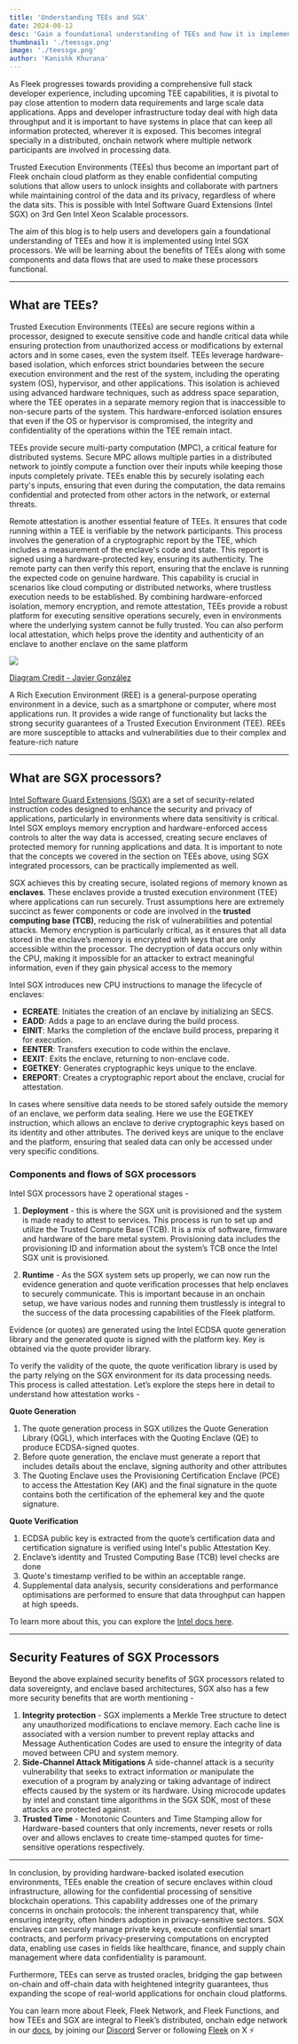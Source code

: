```yaml
---
title: 'Understanding TEEs and SGX'
date: 2024-08-12
desc: 'Gain a foundational understanding of TEEs and how it is implemented using Intel SGX processors'
thumbnail: './teessgx.png'
image: './teessgx.png'
author: 'Kanishk Khurana'
---
```


As Fleek progresses towards providing a comprehensive full stack developer experience, including upcoming TEE capabilities, it is pivotal to pay close attention to modern data requirements and large scale data applications. Apps and developer infrastructure today deal with high data throughput and it is important to have systems in place that can keep all information protected, wherever it is exposed. This becomes integral specially in a distributed, onchain network where multiple network participants are involved in processing data.

Trusted Execution Environments (TEEs) thus become an important part of Fleek onchain cloud platform as they enable confidential computing solutions that allow users to unlock insights and collaborate with partners while maintaining control of the data and its privacy, regardless of where the data sits. This is possible with Intel Software Guard Extensions (Intel SGX) on 3rd Gen Intel Xeon Scalable processors.

The aim of this blog is to help users and developers gain a foundational understanding of TEEs and how it is implemented using Intel SGX processors. We will be learning about the benefits of TEEs along with some components and data flows that are used to make these processors functional.

---

## What are TEEs?

Trusted Execution Environments (TEEs) are secure regions within a processor, designed to execute sensitive code and handle critical data while ensuring protection from unauthorized access or modifications by external actors and in some cases, even the system itself. TEEs leverage hardware-based isolation, which enforces strict boundaries between the secure execution environment and the rest of the system, including the operating system (OS), hypervisor, and other applications. This isolation is achieved using advanced hardware techniques, such as address space separation, where the TEE operates in a separate memory region that is inaccessible to non-secure parts of the system. This hardware-enforced isolation ensures that even if the OS or hypervisor is compromised, the integrity and confidentiality of the operations within the TEE remain intact.

TEEs provide secure multi-party computation (MPC), a critical feature for distributed systems. Secure MPC allows multiple parties in a distributed network to jointly compute a function over their inputs while keeping those inputs completely private. TEEs enable this by securely isolating each party's inputs, ensuring that even during the computation, the data remains confidential and protected from other actors in the network, or external threats.

Remote attestation is another essential feature of TEEs. It ensures that code running within a TEE is verifiable by the network participants. This process involves the generation of a cryptographic report by the TEE, which includes a measurement of the enclave's code and state. This report is signed using a hardware-protected key, ensuring its authenticity. The remote party can then verify this report, ensuring that the enclave is running the expected code on genuine hardware. This capability is crucial in scenarios like cloud computing or distributed networks, where trustless execution needs to be established. By combining hardware-enforced isolation, memory encryption, and remote attestation, TEEs provide a robust platform for executing sensitive operations securely, even in environments where the underlying system cannot be fully trusted. You can also perform local attestation, which helps prove the identity and authenticity of an enclave to another enclave on the same platform

![](./hardware.png)

<u>[Diagram Credit - Javier González](https://www.researchgate.net/publication/297732884_Operating_System_Support_for_Run-Time_Security_with_a_Trusted_Execution_Environment)</u>

A Rich Execution Environment (REE) is a general-purpose operating environment in a device, such as a smartphone or computer, where most applications run. It provides a wide range of functionality but lacks the strong security guarantees of a Trusted Execution Environment (TEE). REEs are more susceptible to attacks and vulnerabilities due to their complex and feature-rich nature

---

## What are SGX processors?

<u>[Intel Software Guard Extensions (SGX)](https://www.intel.com/content/www/us/en/architecture-and-technology/software-guard-extensions-processors.html)</u> are a set of security-related instruction codes designed to enhance the security and privacy of applications, particularly in environments where data sensitivity is critical. Intel SGX employs memory encryption and hardware-enforced access controls to alter the way data is accessed, creating secure enclaves of protected memory for running applications and data. It is important to note that the concepts we covered in the section on TEEs above, using SGX integrated processors, can be practically implemented as well.

SGX achieves this by creating secure, isolated regions of memory known as **enclaves**. These enclaves provide a trusted execution environment (TEE) where applications can run securely. Trust assumptions here are extremely succinct as fewer components or code are involved in the **trusted computing base (TCB)**, reducing the risk of vulnerabilities and potential attacks. Memory encryption is particularly critical, as it ensures that all data stored in the enclave’s memory is encrypted with keys that are only accessible within the processor. The decryption of data occurs only within the CPU, making it impossible for an attacker to extract meaningful information, even if they gain physical access to the memory

Intel SGX introduces new CPU instructions to manage the lifecycle of enclaves:

- **ECREATE**: Initiates the creation of an enclave by initializing an SECS.
- **EADD**: Adds a page to an enclave during the build process.
- **EINIT**: Marks the completion of the enclave build process, preparing it for execution.
- **EENTER**: Transfers execution to code within the enclave.
- **EEXIT**: Exits the enclave, returning to non-enclave code.
- **EGETKEY**: Generates cryptographic keys unique to the enclave.
- **EREPORT**: Creates a cryptographic report about the enclave, crucial for attestation.

In cases where sensitive data needs to be stored safely outside the memory of an enclave, we perform data sealing. Here we use the EGETKEY instruction, which allows an enclave to derive cryptographic keys based on its identity and other attributes. The derived keys are unique to the enclave and the platform, ensuring that sealed data can only be accessed under very specific conditions.

### Components and flows of SGX processors

Intel SGX processors have 2 operational stages -

1. **Deployment** - this is where the SGX unit is provisioned and the system is made ready to attest to services. This process is run to set up and utilize the Trusted Compute Base (TCB). It is a mix of software, firmware and hardware of the bare metal system. Provisioning data includes the provisioning ID and information about the system’s TCB once the Intel SGX unit is provisioned.
    
2. **Runtime** - As the SGX system sets up properly, we can now run the evidence generation and quote verification processes that help enclaves to securely communicate. This is important because in an onchain setup, we have various nodes and running them trustlessly is integral to the success of the data processing capabilities of the Fleek platform.

Evidence (or quotes) are generated using the Intel ECDSA quote generation library and the generated quote is signed with the platform key. Key is obtained via the quote provider library.

To verify the validity of the quote, the quote verification library is used by the party relying on the SGX environment for its data processing needs. This process is called attestation. Let’s explore the steps here in detail to understand how attestation works -

**Quote Generation**

1. The quote generation process in SGX utilizes the Quote Generation Library (QGL), which interfaces with the Quoting Enclave (QE) to produce ECDSA-signed quotes.
2. Before quote generation, the enclave must generate a report that includes details about the enclave, signing authority and other attributes
3. The Quoting Enclave uses the Provisioning Certification Enclave (PCE) to access the Attestation Key (AK) and the final signature in the quote contains both the certification of the ephemeral key and the quote signature.

**Quote Verification**

1. ECDSA public key is extracted from the quote’s certification data and certification signature is verified using Intel's public Attestation Key.
2. Enclave’s identity and Trusted Computing Base (TCB) level checks are done
3. Quote's timestamp verified to be within an acceptable range.
4. Supplemental data analysis, security considerations and performance optimisations are performed to ensure that data throughput can happen at high speeds.

To learn more about this, you can explore the <u>[Intel docs here](https://www.intel.com/content/www/us/en/developer/tools/software-guard-extensions/training.html)</u>.

---

## Security Features of SGX Processors

Beyond the above explained security benefits of SGX processors related to data sovereignty, and enclave based architectures, SGX also has a few more security benefits that are worth mentioning -

1. **Integrity protection** - SGX implements a Merkle Tree structure to detect any unauthorized modifications to enclave memory. Each cache line is associated with a version number to prevent replay attacks and Message Authentication Codes are used to ensure the integrity of data moved between CPU and system memory.
2. **Side-Channel Attack Mitigations** A side-channel attack is a security vulnerability that seeks to extract information or manipulate the execution of a program by analyzing or taking advantage of indirect effects caused by the system or its hardware. Using microcode updates by intel and constant time algorithms in the SGX SDK, most of these attacks are protected against.
3. **Trusted Time** - Monotonic Counters and Time Stamping allow for Hardware-based counters that only increments, never resets or rolls over and allows enclaves to create time-stamped quotes for time-sensitive operations respectively.

---

In conclusion, by providing hardware-backed isolated execution environments, TEEs enable the creation of secure enclaves within cloud infrastructure, allowing for the confidential processing of sensitive blockchain operations. This capability addresses one of the primary concerns in onchain protocols: the inherent transparency that, while ensuring integrity, often hinders adoption in privacy-sensitive sectors. SGX enclaves can securely manage private keys, execute confidential smart contracts, and perform privacy-preserving computations on encrypted data, enabling use cases in fields like healthcare, finance, and supply chain management where data confidentiality is paramount.

Furthermore, TEEs can serve as trusted oracles, bridging the gap between on-chain and off-chain data with heightened integrity guarantees, thus expanding the scope of real-world applications for onchain cloud platforms.

You can learn more about Fleek, Fleek Network, and Fleek Functions, and how TEEs and SGX are integral to Fleek’s distributed, onchain edge network in our <u>[docs](https://fleek.xyz/docs/)</u>, by joining our <u>[Discord](http://discord.gg/fleek)</u> Server or following <u>[Fleek](https://x.com/fleek)</u> on X ⚡
